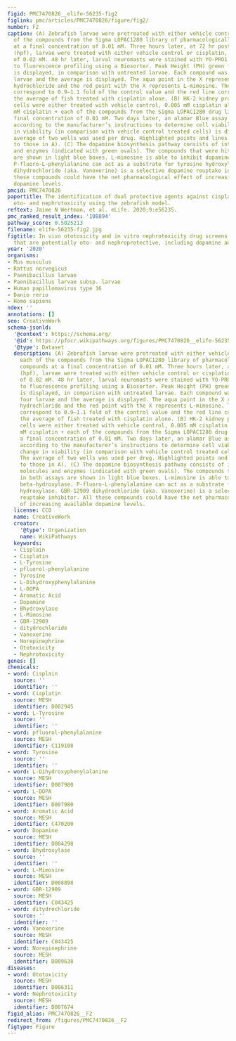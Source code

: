 ```yaml
---
figid: PMC7470826__elife-56235-fig2
figlink: pmc/articles/PMC7470826/figure/fig2/
number: F2
caption: (A) Zebrafish larvae were pretreated with either vehicle control, or each
  of the compounds from the Sigma LOPAC1280 library of pharmacologically active compounds
  at a final concentration of 0.01 mM. Three hours later, at 72 hr post-fertilization
  (hpf), larvae were treated with either vehicle control or cisplatin, at a concentration
  of 0.02 mM. 48 hr later, larval neuromasts were stained with YO-PRO1 and subjected
  to fluorescence profiling using a Biosorter. Peak Height (PH) green fluorescence
  is displayed, in comparison with untreated larvae. Each compound was tested on four
  larvae and the average is displayed. The aqua point in the X represents dopamine
  hydrochloride and the red point with the X represents L-mimosine. The blue lines
  correspond to 0.9–1.1 fold of the control value and the red line corresponds to
  the average of fish treated with cisplatin alone. (B) HK-2 kidney proximal tubule
  cells were either treated with vehicle control, 0.005 mM cisplatin alone, or 0.005
  mM cisplatin + each of the compounds from the Sigma LOPAC1280 drug library at a
  final concentration of 0.01 mM. Two days later, an alamar Blue assay was performed
  according to the manufacturer’s instructions to determine cell viability. Fold change
  in viability (in comparison with vehicle control treated cells) is displayed. The
  average of two wells was used per drug. Highlighted points and lines correspond
  to those in A). (C) The dopamine biosynthesis pathway consists of intermediate molecules
  and enzymes (indicated with green ovals). The compounds that were hits in both assays
  are shown in light blue boxes. L-mimosine is able to inhibit dopamine beta-hydroxylase.
  P-fluoro-L-phenylalanine can act as a substrate for tyrosine hydroxylase. GBR-12909
  dihydrochloride (aka. Vanoxerine) is a selective dopamine reuptake inhibitor. All
  these compounds could have the net pharmacological effect of increasing available
  dopamine levels.
pmcid: PMC7470826
papertitle: The identification of dual protective agents against cisplatin-induced
  oto- and nephrotoxicity using the zebrafish model.
reftext: Jaime N Wertman, et al. eLife. 2020;9:e56235.
pmc_ranked_result_index: '108894'
pathway_score: 0.5025213
filename: elife-56235-fig2.jpg
figtitle: In vivo ototoxicity and in vitro nephrotoxicity drug screens reveal 22 compounds
  that are potentially oto- and nephroprotective, including dopamine and L-mimosine
year: '2020'
organisms:
- Mus musculus
- Rattus norvegicus
- Paenibacillus larvae
- Paenibacillus larvae subsp. larvae
- Human papillomavirus type 16
- Danio rerio
- Homo sapiens
ndex: ''
annotations: []
seo: CreativeWork
schema-jsonld:
  '@context': https://schema.org/
  '@id': https://pfocr.wikipathways.org/figures/PMC7470826__elife-56235-fig2.html
  '@type': Dataset
  description: (A) Zebrafish larvae were pretreated with either vehicle control, or
    each of the compounds from the Sigma LOPAC1280 library of pharmacologically active
    compounds at a final concentration of 0.01 mM. Three hours later, at 72 hr post-fertilization
    (hpf), larvae were treated with either vehicle control or cisplatin, at a concentration
    of 0.02 mM. 48 hr later, larval neuromasts were stained with YO-PRO1 and subjected
    to fluorescence profiling using a Biosorter. Peak Height (PH) green fluorescence
    is displayed, in comparison with untreated larvae. Each compound was tested on
    four larvae and the average is displayed. The aqua point in the X represents dopamine
    hydrochloride and the red point with the X represents L-mimosine. The blue lines
    correspond to 0.9–1.1 fold of the control value and the red line corresponds to
    the average of fish treated with cisplatin alone. (B) HK-2 kidney proximal tubule
    cells were either treated with vehicle control, 0.005 mM cisplatin alone, or 0.005
    mM cisplatin + each of the compounds from the Sigma LOPAC1280 drug library at
    a final concentration of 0.01 mM. Two days later, an alamar Blue assay was performed
    according to the manufacturer’s instructions to determine cell viability. Fold
    change in viability (in comparison with vehicle control treated cells) is displayed.
    The average of two wells was used per drug. Highlighted points and lines correspond
    to those in A). (C) The dopamine biosynthesis pathway consists of intermediate
    molecules and enzymes (indicated with green ovals). The compounds that were hits
    in both assays are shown in light blue boxes. L-mimosine is able to inhibit dopamine
    beta-hydroxylase. P-fluoro-L-phenylalanine can act as a substrate for tyrosine
    hydroxylase. GBR-12909 dihydrochloride (aka. Vanoxerine) is a selective dopamine
    reuptake inhibitor. All these compounds could have the net pharmacological effect
    of increasing available dopamine levels.
  license: CC0
  name: CreativeWork
  creator:
    '@type': Organization
    name: WikiPathways
  keywords:
  - Cisplain
  - Cisplatin
  - L-Tyrosine
  - pfluorol-phenylalanine
  - Tyrosine
  - L-Dihydroxyphenylalanine
  - L-DOPA
  - Aromatic Acid
  - Dopamine
  - Bhydroxylase
  - L-Mimosine
  - GBR-12909
  - ditydrochloride
  - Vanoxerine
  - Norepinephrine
  - Ototoxicity
  - Nephrotoxicity
genes: []
chemicals:
- word: Cisplain
  source: ''
  identifier: ''
- word: Cisplatin
  source: MESH
  identifier: D002945
- word: L-Tyrosine
  source: ''
  identifier: ''
- word: pfluorol-phenylalanine
  source: MESH
  identifier: C119108
- word: Tyrosine
  source: ''
  identifier: ''
- word: L-Dihydroxyphenylalanine
  source: MESH
  identifier: D007980
- word: L-DOPA
  source: MESH
  identifier: D007980
- word: Aromatic Acid
  source: MESH
  identifier: C470200
- word: Dopamine
  source: MESH
  identifier: D004298
- word: Bhydroxylase
  source: ''
  identifier: ''
- word: L-Mimosine
  source: MESH
  identifier: D008898
- word: GBR-12909
  source: MESH
  identifier: C043425
- word: ditydrochloride
  source: ''
  identifier: ''
- word: Vanoxerine
  source: MESH
  identifier: C043425
- word: Norepinephrine
  source: MESH
  identifier: D009638
diseases:
- word: Ototoxicity
  source: MESH
  identifier: D006311
- word: Nephrotoxicity
  source: MESH
  identifier: D007674
figid_alias: PMC7470826__F2
redirect_from: /figures/PMC7470826__F2
figtype: Figure
---
```


